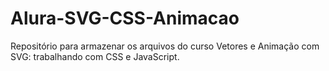 # Alura-SVG-CSS-Animacao
Repositório para armazenar os arquivos do curso Vetores e Animação com SVG: trabalhando com CSS e JavaScript.
